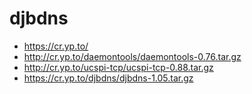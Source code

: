 # djbdns

* https://cr.yp.to/
* http://cr.yp.to/daemontools/daemontools-0.76.tar.gz
* http://cr.yp.to/ucspi-tcp/ucspi-tcp-0.88.tar.gz
* https://cr.yp.to/djbdns/djbdns-1.05.tar.gz
